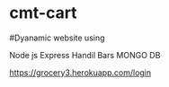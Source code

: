 # cmt-cart
#Dyanamic website using

Node js
Express
Handil Bars
MONGO DB

https://grocery3.herokuapp.com/login
